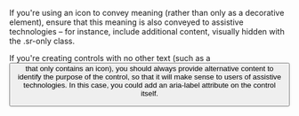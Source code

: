 If you're using an icon to convey meaning (rather than only as a decorative element), ensure that this meaning is also conveyed to assistive technologies – for instance, include additional content, visually hidden with the .sr-only class.

If you're creating controls with no other text (such as a <button> that only contains an icon), you should always provide alternative content to identify the purpose of the control, so that it will make sense to users of assistive technologies. In this case, you could add an aria-label attribute on the control itself.
